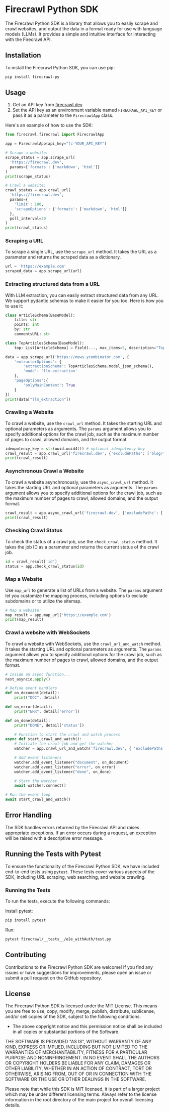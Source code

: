 # Firecrawl Python SDK

The Firecrawl Python SDK is a library that allows you to easily scrape and crawl websites, and output the data in a format ready for use with language models (LLMs). It provides a simple and intuitive interface for interacting with the Firecrawl API.

## Installation

To install the Firecrawl Python SDK, you can use pip:

```bash
pip install firecrawl-py
```

## Usage

1. Get an API key from [firecrawl.dev](https://firecrawl.dev)
2. Set the API key as an environment variable named `FIRECRAWL_API_KEY` or pass it as a parameter to the `FirecrawlApp` class.

Here's an example of how to use the SDK:

```python
from firecrawl.firecrawl import FirecrawlApp

app = FirecrawlApp(api_key="fc-YOUR_API_KEY")

# Scrape a website:
scrape_status = app.scrape_url(
  'https://firecrawl.dev', 
  params={'formats': ['markdown', 'html']}
)
print(scrape_status)

# Crawl a website:
crawl_status = app.crawl_url(
  'https://firecrawl.dev', 
  params={
    'limit': 100, 
    'scrapeOptions': {'formats': ['markdown', 'html']}
  }, 
  poll_interval=30
)
print(crawl_status)
```

### Scraping a URL

To scrape a single URL, use the `scrape_url` method. It takes the URL as a parameter and returns the scraped data as a dictionary.

```python
url = 'https://example.com'
scraped_data = app.scrape_url(url)
```

### Extracting structured data from a URL

With LLM extraction, you can easily extract structured data from any URL. We support pydantic schemas to make it easier for you too. Here is how you to use it:

```python
class ArticleSchema(BaseModel):
    title: str
    points: int
    by: str
    commentsURL: str

class TopArticlesSchema(BaseModel):
    top: List[ArticleSchema] = Field(..., max_items=5, description="Top 5 stories")

data = app.scrape_url('https://news.ycombinator.com', {
    'extractorOptions': {
        'extractionSchema': TopArticlesSchema.model_json_schema(),
        'mode': 'llm-extraction'
    },
    'pageOptions':{
        'onlyMainContent': True
    }
})
print(data["llm_extraction"])
```

### Crawling a Website

To crawl a website, use the `crawl_url` method. It takes the starting URL and optional parameters as arguments. The `params` argument allows you to specify additional options for the crawl job, such as the maximum number of pages to crawl, allowed domains, and the output format.

```python
idempotency_key = str(uuid.uuid4()) # optional idempotency key
crawl_result = app.crawl_url('firecrawl.dev', {'excludePaths': ['blog/*']}, 2, idempotency_key)
print(crawl_result)
```

### Asynchronous Crawl a Website

To crawl a website asynchronously, use the `async_crawl_url` method. It takes the starting URL and optional parameters as arguments. The `params` argument allows you to specify additional options for the crawl job, such as the maximum number of pages to crawl, allowed domains, and the output format.

```python
crawl_result = app.async_crawl_url('firecrawl.dev', {'excludePaths': ['blog/*']}, "")
print(crawl_result)
```

### Checking Crawl Status

To check the status of a crawl job, use the `check_crawl_status` method. It takes the job ID as a parameter and returns the current status of the crawl job.

```python
id = crawl_result['id']
status = app.check_crawl_status(id)
```

### Map a Website

Use `map_url` to generate a list of URLs from a website. The `params` argument let you customize the mapping process, including options to exclude subdomains or to utilize the sitemap.

```python
# Map a website:
map_result = app.map_url('https://example.com')
print(map_result)
```

### Crawl a website with WebSockets

To crawl a website with WebSockets, use the `crawl_url_and_watch` method. It takes the starting URL and optional parameters as arguments. The `params` argument allows you to specify additional options for the crawl job, such as the maximum number of pages to crawl, allowed domains, and the output format.

```python
# inside an async function...
nest_asyncio.apply()

# Define event handlers
def on_document(detail):
    print("DOC", detail)

def on_error(detail):
    print("ERR", detail['error'])

def on_done(detail):
    print("DONE", detail['status'])

    # Function to start the crawl and watch process
async def start_crawl_and_watch():
    # Initiate the crawl job and get the watcher
    watcher = app.crawl_url_and_watch('firecrawl.dev', { 'excludePaths': ['blog/*'], 'limit': 5 })

    # Add event listeners
    watcher.add_event_listener("document", on_document)
    watcher.add_event_listener("error", on_error)
    watcher.add_event_listener("done", on_done)

    # Start the watcher
    await watcher.connect()

# Run the event loop
await start_crawl_and_watch()
```

## Error Handling

The SDK handles errors returned by the Firecrawl API and raises appropriate exceptions. If an error occurs during a request, an exception will be raised with a descriptive error message.

## Running the Tests with Pytest

To ensure the functionality of the Firecrawl Python SDK, we have included end-to-end tests using `pytest`. These tests cover various aspects of the SDK, including URL scraping, web searching, and website crawling.

### Running the Tests

To run the tests, execute the following commands:

Install pytest:

```bash
pip install pytest
```

Run:

```bash
pytest firecrawl/__tests__/e2e_withAuth/test.py
```

## Contributing

Contributions to the Firecrawl Python SDK are welcome! If you find any issues or have suggestions for improvements, please open an issue or submit a pull request on the GitHub repository.

## License

The Firecrawl Python SDK is licensed under the MIT License. This means you are free to use, copy, modify, merge, publish, distribute, sublicense, and/or sell copies of the SDK, subject to the following conditions:

- The above copyright notice and this permission notice shall be included in all copies or substantial portions of the Software.

THE SOFTWARE IS PROVIDED "AS IS", WITHOUT WARRANTY OF ANY KIND, EXPRESS OR IMPLIED, INCLUDING BUT NOT LIMITED TO THE WARRANTIES OF MERCHANTABILITY, FITNESS FOR A PARTICULAR PURPOSE AND NONINFRINGEMENT. IN NO EVENT SHALL THE AUTHORS OR COPYRIGHT HOLDERS BE LIABLE FOR ANY CLAIM, DAMAGES OR OTHER LIABILITY, WHETHER IN AN ACTION OF CONTRACT, TORT OR OTHERWISE, ARISING FROM, OUT OF OR IN CONNECTION WITH THE SOFTWARE OR THE USE OR OTHER DEALINGS IN THE SOFTWARE.

Please note that while this SDK is MIT licensed, it is part of a larger project which may be under different licensing terms. Always refer to the license information in the root directory of the main project for overall licensing details.
